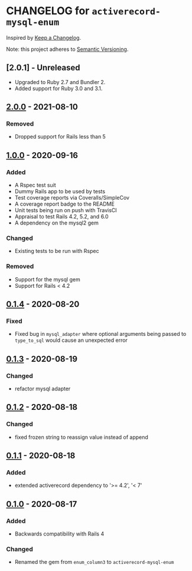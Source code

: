 # CHANGELOG for `activerecord-mysql-enum`

Inspired by [Keep a Changelog](https://keepachangelog.com/en/1.0.0/).

Note: this project adheres to [Semantic Versioning](https://semver.org/spec/v2.0.0.html).

## [2.0.1] - Unreleased
- Upgraded to Ruby 2.7 and Bundler 2.
- Added support for Ruby 3.0 and 3.1.

## [2.0.0] - 2021-08-10
### Removed
- Dropped support for Rails less than 5

## [1.0.0] - 2020-09-16
### Added
- A Rspec test suit
- Dummy Rails app to be used by tests
- Test coverage reports via Coveralls/SimpleCov
- A coverage report badge to the README
- Unit tests being run on push with TravisCI
- Appraisal to test Rails 4.2, 5.2, and 6.0
- A dependency on the mysql2 gem

### Changed
- Existing tests to be run with Rspec

### Removed
- Support for the mysql gem
- Support for Rails < 4.2

## [0.1.4] - 2020-08-20
### Fixed
- Fixed bug in `mysql_adapter` where optional arguments being passed to `type_to_sql` would cause
  an unexpected error

## [0.1.3] - 2020-08-19
### Changed
- refactor mysql adapter

## [0.1.2] - 2020-08-18
### Changed
- fixed frozen string to reassign value instead of append

## [0.1.1] - 2020-08-18
### Added
- extended activerecord dependency to '>= 4.2', '< 7'

## [0.1.0] - 2020-08-17
### Added
- Backwards compatibility with Rails 4

### Changed
- Renamed the gem from `enum_column3` to `activerecord-mysql-enum`

[2.0.0]: https://github.com/Invoca/activerecord-mysql-enum/compare/v1.0.0...v2.0.0
[1.0.0]: https://github.com/Invoca/activerecord-mysql-enum/compare/v0.1.4...v1.0.0
[0.1.4]: https://github.com/Invoca/activerecord-mysql-enum/compare/v0.1.3...v0.1.4
[0.1.3]: https://github.com/Invoca/activerecord-mysql-enum/compare/v0.1.2...v0.1.3
[0.1.2]: https://github.com/Invoca/activerecord-mysql-enum/compare/v0.1.1...v0.1.2
[0.1.1]: https://github.com/Invoca/activerecord-mysql-enum/compare/v0.1.0...v0.1.1
[0.1.0]: https://github.com/Invoca/activerecord-mysql-enum/tree/v0.1.0
